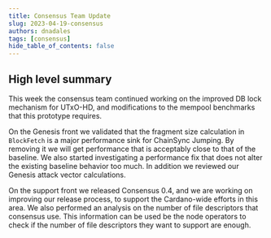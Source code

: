 ```yaml
---
title: Consensus Team Update
slug: 2023-04-19-consensus
authors: dnadales
tags: [consensus]
hide_table_of_contents: false
---
```


## High level summary

This week the consensus team continued working on the improved DB lock mechanism
for UTxO-HD, and modifications to the mempool benchmarks that this prototype
requires.

On the Genesis front we validated that the fragment size calculation in
`BlockFetch` is a major performance sink for ChainSync Jumping. By removing it
we will get performance that is acceptably close to that of the baseline. We
also started investigating a performance fix that does not alter the existing
baseline behavior too much. In addition we reviewed our Genesis attack vector
calculations.

On the support front we released Consensus 0.4, and we are working on improving
our release process, to support the Cardano-wide efforts in this area. We also
performed an analysis on the number of file descriptors that consensus use. This
information can be used be the node operators to check if the number of file
descriptors they want to support are enough.
